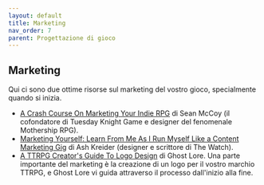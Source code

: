 ```yaml
---
layout: default
title: Marketing
nav_order: 7
parent: Progettazione di gioco
---
```

## Marketing
Qui ci sono due ottime risorse sul marketing del vostro gioco, specialmente quando si inizia.
- [A Crash Course On Marketing Your Indie RPG](https://www.failuretolerated.com/a-crash-course-on-marketing-your-indie-rpg) di Sean McCoy (il cofondatore di Tuesday Knight Game e designer del fenomenale Mothership RPG).
- [Marketing Yourself: Learn From Me As I Run Myself Like a Content Marketing Gig](https://peachpantspress.com/marketing-yourself-learn-from-me-as-i-run-myself-like-a-content-marketing-gig/) di Ash Kreider (designer e scrittore di The Watch).
- [A TTRPG Creator's Guide To Logo Design](https://ghostlorestudios.com/a-ttrpg-creators-guide-to-logo-design/) di Ghost Lore. Una parte importante del marketing è la creazione di un logo per il vostro marchio TTRPG, e Ghost Lore vi guida attraverso il processo dall'inizio alla fine.
